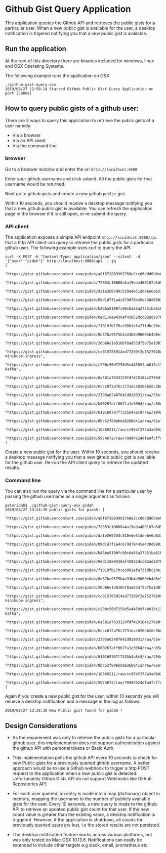 # Github Gist Query Application
This application queries the Github API and retrieves the public gists for a particular user. When a new public gist is available for the user, a desktop notification is trigered notifying you that a new public gist is available.

## Run the application
At the root of this directory there are binaries included for windows, linux and OSX Operating Systems.

The following example runs the application on OSX:
```
./github-gist-query-osx
2019/08/27 12:58:14 Started Github Public Gist Query Application on port [:8080]
```


## How to query public gists of a github user:
There are 3 ways to query this application to retrieve the public gists of a user namely:

- Via a browser
- Via an API client
- Via the command line

### browser

Go to a broswer window and enter the url `http://localhost:8080`

Enter your github username and click submit. All the public gists for that username would be returned.

Next go to github gists and create a new github `public` gist.

Within 10 seconds, you should receive a desktop message notifying you that a new github public gist is available. You can refresh the application page in the browser if it is still open, or re-submit the query.

### API client

The application exposes a simple API endpoint `http://localhost:8080/api` that a http API client can query to retrieve the public gists for a particular github user. The following example uses curl to query the API:
```
curl -X POST -H "Content-Type: application/json" --silent  -d '{"user":"pidah"}' http://localhost:8080/api  | jq
[
  "https://gist.githubusercontent.com/pidah/a8f672883901768e2cc06ddd6b0e0348/raw/9a2c7732fab5bcd73ea3ed52d2d9599a4cc47666/test.json",
  "https://gist.githubusercontent.com/pidah/72853c10800a4a19eda480187a3d5efb/raw/66d97484f3adb27d09a7cfa58eac4aeb1a621070/test.yaml",
  "https://gist.githubusercontent.com/pidah/da1e2607d4c510ede51dde6e6a633dd5/raw/9a2c7732fab5bcd73ea3ed52d2d9599a4cc47666/test.c",
  "https://gist.githubusercontent.com/pidah/09d1d7f1a4c679d78445e430d69833fd/raw/30d74d258442c7c65512eafab474568dd706c430/test.java",
  "https://gist.githubusercontent.com/pidah/b46ba9190fc90c6a56a27551ba610d3c/raw/9a2c7732fab5bcd73ea3ed52d2d9599a4cc47666/test.xml",
  "https://gist.githubusercontent.com/pidah/0ed118e9430af45852dcc02ad2076f04/raw/9a2c7732fab5bcd73ea3ed52d2d9599a4cc47666/testing2.go",
  "https://gist.githubusercontent.com/pidah/f1019fb170ce38b1efa731dbc20e1344/raw/6d5cc1559f7d179c3f12d1017e2de0522e7bcabe/testing.go",
  "https://gist.githubusercontent.com/pidah/0d37ba9575b4a33b4d9060eb4d8e7fee/raw/b92196d03ab98f62ace625bace5ee987687ab0d9/gistfile1.txt",
  "https://gist.githubusercontent.com/pidah/26b66e1a516bf8ad33df5e75a1d07c1a/raw/9a8dc5b16600500552b69a59ebf508fb07b8e12e/gistfile1.txt",
  "https://gist.githubusercontent.com/pidah/cc015785914ed77299f2e1527020d5fe/raw/90031ee71b577f4539f9e0d0f13def876f9ec396/Kafka-minikube-ingress",
  "https://gist.githubusercontent.com/pidah/c208c56d7258d5e44589fab013c136ae/raw/2eafcf52fbb157382122d6a2136c7c4bb5b1eb40/minikube-kafka",
  "https://gist.githubusercontent.com/pidah/6a581a7633129fdf428184c2769df159/raw/6bc693be73bc788cfef0ec82b0ecdb115491ba3a/signal.go",
  "https://gist.githubusercontent.com/pidah/6ccc0f2a76c1731ece020eb2dc3bdd3a/raw/fb4816a8c0d122e90a17d7fc44bdead343d01110/gistfile1.txt",
  "https://gist.githubusercontent.com/pidah/2393a02487642d818031/raw/53efd2da003eba89a7f0cb3a5096ad5cd7847b13/gistfile1.txt",
  "https://gist.githubusercontent.com/pidah/b00267aff067fa1e3064/raw/c85e9045ce67ab23e43a59d3980fc21bd63a64eb/gistfile1.txt",
  "https://gist.githubusercontent.com/pidah/610169767f7335b4a8c9/raw/294ddb80b2cda05b2c031ceab2f0d3fa9086a37b/keybase.md",
  "https://gist.githubusercontent.com/pidah/0bc52f80ebda826b641a/raw/61efcd25b29733da556ec780c9865451ace044aa/keybase.md",
  "https://gist.githubusercontent.com/pidah/10369211/raw/cc95bf377a3ad942501f0c1770df8addc60dab44/gistfile1.txt",
  "https://gist.githubusercontent.com/pidah/5974672/raw/709d7624dfa4fcffcec86f52d61a49ed36428ea8/multi_aws_region_vagrantfile"
]
```
Create a new public gist for the user. Within 10 seconds, you should receive a desktop message notifying you that a new github public gist is available for the github  user. Re-run the API client query to retrieve the updated results.

### Command line

You can also run the query via the command line for a particular user by passing the github username as a single argument as follows:
```
peteridah$ ./github-gist-query-osx pidah
2019/08/27 13:24:35 public gists for pidah: [
    "https://gist.githubusercontent.com/pidah/a8f672883901768e2cc06ddd6b0e0348/raw/9a2c7732fab5bcd73ea3ed52d2d9599a4cc47666/test.json",
    "https://gist.githubusercontent.com/pidah/72853c10800a4a19eda480187a3d5efb/raw/66d97484f3adb27d09a7cfa58eac4aeb1a621070/test.yaml",
    "https://gist.githubusercontent.com/pidah/da1e2607d4c510ede51dde6e6a633dd5/raw/9a2c7732fab5bcd73ea3ed52d2d9599a4cc47666/test.c",
    "https://gist.githubusercontent.com/pidah/09d1d7f1a4c679d78445e430d69833fd/raw/30d74d258442c7c65512eafab474568dd706c430/test.java",
    "https://gist.githubusercontent.com/pidah/b46ba9190fc90c6a56a27551ba610d3c/raw/9a2c7732fab5bcd73ea3ed52d2d9599a4cc47666/test.xml",
    "https://gist.githubusercontent.com/pidah/0ed118e9430af45852dcc02ad2076f04/raw/9a2c7732fab5bcd73ea3ed52d2d9599a4cc47666/testing2.go",
    "https://gist.githubusercontent.com/pidah/f1019fb170ce38b1efa731dbc20e1344/raw/6d5cc1559f7d179c3f12d1017e2de0522e7bcabe/testing.go",
    "https://gist.githubusercontent.com/pidah/0d37ba9575b4a33b4d9060eb4d8e7fee/raw/b92196d03ab98f62ace625bace5ee987687ab0d9/gistfile1.txt",
    "https://gist.githubusercontent.com/pidah/26b66e1a516bf8ad33df5e75a1d07c1a/raw/9a8dc5b16600500552b69a59ebf508fb07b8e12e/gistfile1.txt",
    "https://gist.githubusercontent.com/pidah/cc015785914ed77299f2e1527020d5fe/raw/90031ee71b577f4539f9e0d0f13def876f9ec396/Kafka-minikube-ingress",
    "https://gist.githubusercontent.com/pidah/c208c56d7258d5e44589fab013c136ae/raw/2eafcf52fbb157382122d6a2136c7c4bb5b1eb40/minikube-kafka",
    "https://gist.githubusercontent.com/pidah/6a581a7633129fdf428184c2769df159/raw/6bc693be73bc788cfef0ec82b0ecdb115491ba3a/signal.go",
    "https://gist.githubusercontent.com/pidah/6ccc0f2a76c1731ece020eb2dc3bdd3a/raw/fb4816a8c0d122e90a17d7fc44bdead343d01110/gistfile1.txt",
    "https://gist.githubusercontent.com/pidah/2393a02487642d818031/raw/53efd2da003eba89a7f0cb3a5096ad5cd7847b13/gistfile1.txt",
    "https://gist.githubusercontent.com/pidah/b00267aff067fa1e3064/raw/c85e9045ce67ab23e43a59d3980fc21bd63a64eb/gistfile1.txt",
    "https://gist.githubusercontent.com/pidah/610169767f7335b4a8c9/raw/294ddb80b2cda05b2c031ceab2f0d3fa9086a37b/keybase.md",
    "https://gist.githubusercontent.com/pidah/0bc52f80ebda826b641a/raw/61efcd25b29733da556ec780c9865451ace044aa/keybase.md",
    "https://gist.githubusercontent.com/pidah/10369211/raw/cc95bf377a3ad942501f0c1770df8addc60dab44/gistfile1.txt",
    "https://gist.githubusercontent.com/pidah/5974672/raw/709d7624dfa4fcffcec86f52d61a49ed36428ea8/multi_aws_region_vagrantfile"
]

```

Again if you create a new public gist for the user, within 10 seconds you will receive a desktop notification and a message in the log as follows:
```
2019/08/27 13:28:36 New Public gist found for pidah !
```

## Design Considerations

- As the requirement was only to retreive the public gists for a particular github user, this implementation does not support authentication against the github API with personal tokens or Basic Auth.

- This implementation polls the github API every 10 seconds to check for new Public gists for a previously queried github username. A better approach would be to use a Github webhook to trigger a http POST request to the application when a new public gist is detected. Unfortunately Github Gists API do not support Webhooks like Github Repositories API.

- For each user queried, an entry is made into a map (dictionary) object in memory, mapping the username to the number of publicly available gists for the user. Every 10 seconds, a new query is made to the github API to retrieve an updated public gist count for that user. If the new count value is greater than the existing value, a desktop notification is triggered. However, if the application is shutdown, all counts for previously queried users are lost, i.e the stored results are not persisted.

- The desktop notification feature works across various platforms, but was only tested on Mac OSX 10.13.6. Notifications can easily be extended to include other targets e.g slack, email, prometheus etc. 

 


